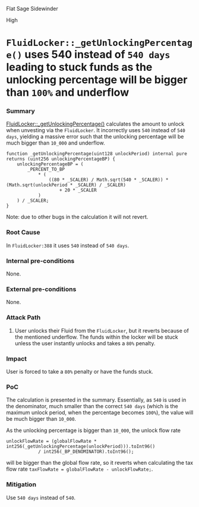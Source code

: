 Flat Sage Sidewinder

High

# `FluidLocker::_getUnlockingPercentage()` uses 540 instead of `540 days` leading to stuck funds as the unlocking percentage will be bigger than `100%` and underflow

### Summary

[FluidLocker::_getUnlockingPercentage()](https://github.com/sherlock-audit/2024-11-superfluid-locking-contract/blob/main/fluid/packages/contracts/src/FluidLocker.sol#L384) calculates the amount to unlock when unvesting via the `FluidLocker`. It incorrectly uses `540` instead of `540 days`, yielding a massive error such that the unlocking percentage will be much bigger than `10_000` and underflow.
```solidity
function _getUnlockingPercentage(uint128 unlockPeriod) internal pure returns (uint256 unlockingPercentageBP) {
    unlockingPercentageBP = (
        _PERCENT_TO_BP
            * (
                ((80 * _SCALER) / Math.sqrt(540 * _SCALER)) * (Math.sqrt(unlockPeriod * _SCALER) / _SCALER)
                    + 20 * _SCALER
            )
    ) / _SCALER;
}
```

Note: due to other bugs in the calculation it will not revert.

### Root Cause

In `FluidLocker:388` it uses `540` instead of `540 days`.

### Internal pre-conditions

None.

### External pre-conditions

None.

### Attack Path

1. User unlocks their Fluid from the `FluidLocker`, but it reverts because of the mentioned underflow. The funds within the locker will be stuck unless the user instantly unlocks and takes a `80%` penalty.

### Impact

User is forced to take a `80%` penalty or have the funds stuck.

### PoC

The calculation is presented in the summary. Essentially, as `540` is used in the denominator, much smaller than the correct `540 days` (which is the maximum unlock period, when the percentage becomes `100%`), the value will be much bigger than `10_000`.

As the unlocking percentage is bigger than `10_000`, the unlock flow rate
```solidity
unlockFlowRate = (globalFlowRate * int256(_getUnlockingPercentage(unlockPeriod))).toInt96()
            / int256(_BP_DENOMINATOR).toInt96();
```
will be bigger than the global flow rate, so it reverts when calculating the tax flow rate `taxFlowRate = globalFlowRate - unlockFlowRate;`.

### Mitigation

Use `540 days` instead of `540`.